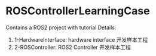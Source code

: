 # ROSControllerLearningCase
Contains a ROS2 project with tutorial 
Details:
1. 1-HardwareInterface: hardware interface 开发样本工程 
2. 2-ROSController: ROS2 Controller 开发样本工程
